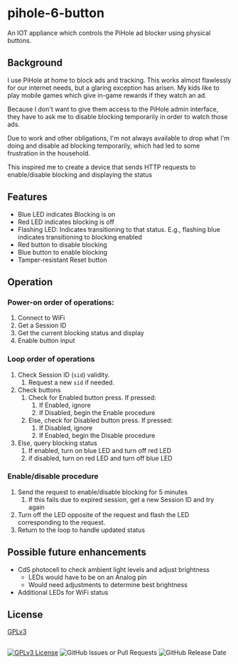 
# pihole-6-button

An IOT appliance which controls the PiHole ad blocker using physical buttons.

## Background

I use PiHole at home to block ads and tracking. This works almost flawlessly for our internet needs, but a glaring exception has arisen. My kids like to play mobile games which give in-game rewards if they watch an ad.

Because I don't want to give them access to the PiHole admin interface, they have to ask me to disable blocking temporarily in order to watch those ads.

Due to work and other obligations, I'm not always available to drop what I'm doing and disable ad blocking temporarily, which had led to some frustration in the household.

This inspired me to create a device that sends HTTP requests to enable/disable blocking and displaying the status

## Features
- Blue LED indicates Blocking is on
- Red LED indicates blocking is off
- Flashing LED: Indicates transitioning to that status. 
  E.g., flashing blue indicates transitioning to blocking enabled
- Red button to disable blocking
- Blue button to enable blocking
- Tamper-resistant Reset button

## Operation

### Power-on order of operations:
1. Connect to WiFi
2. Get a Session ID
3. Get the current blocking status and display
4. Enable button input

### Loop order of operations
1. Check Session ID (`sid`) validity.
    1. Request a new `sid` if needed.
2. Check buttons
    1. Check for Enabled button press.
       If pressed:
        1. If Enabled, ignore
        2. If Disabled, begin the Enable procedure
    2. Else, check for Disabled button press.
       If pressed:
        1. If Disabled, ignore
        2. If Enabled, begin the Disable procedure
3. Else, query blocking status
    1. If enabled, turn on blue LED and turn off red LED
    2. if disabled, turn on red LED and turn off blue LED

### Enable/disable procedure
1. Send the request to enable/disable blocking for 5 minutes
    1. If this fails due to expired session, get a new Session ID and try again
2. Turn off the LED opposite of the request and flash the LED corresponding to the request.
3. Return to the loop to handle updated status

## Possible future enhancements
- CdS photocell to check ambient light levels and adjust brightness
    - LEDs would have to be on an Analog pin
    - Would need adjustments to determine best brightness
- Additional LEDs for WiFi status

## License

[GPLv3](https://choosealicense.com/licenses/gpl-3.0/)

##
[![GPLv3 License](https://img.shields.io/badge/License-GPL%20v3-red.svg)](https://choosealicense.com/licenses/gpl-3.0/)
![GitHub Issues or Pull Requests](https://img.shields.io/github/issues/jpenn84/pihole-6-button?label=Open%20issues)
![GitHub Release Date](https://img.shields.io/github/release-date/jpenn84/pihole-6-button?label=Release%20Date&color=Blue)
